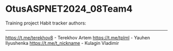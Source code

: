 # OtusASPNET2024_08Team4
Training project Habit tracker
authors:
_______
https://t.me/terekhov8 - Terekhov Artem
https://t.me/tplml - Yauhen Ilyushenka
https://t.me/t_nickname - Kulagin Vladimir
